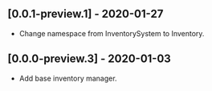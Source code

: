 ## [0.0.1-preview.1] - 2020-01-27
- Change namespace from InventorySystem to Inventory.

## [0.0.0-preview.3] - 2020-01-03
- Add base inventory manager.